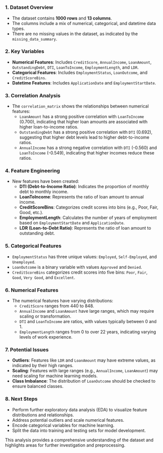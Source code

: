 #

### 1. **Dataset Overview**
- The dataset contains **1000 rows** and **13 columns**.
- The columns include a mix of numerical, categorical, and datetime data types.
- There are no missing values in the dataset, as indicated by the `missing_data_summary`.

### 2. **Key Variables**
- **Numerical Features**: Includes `CreditScore`, `AnnualIncome`, `LoanAmount`, `OutstandingDebt`, `DTI`, `LoanToIncome`, `EmploymentLength`, and `LDR`.
- **Categorical Features**: Includes `EmploymentStatus`, `LoanOutcome`, and `CreditScoreBins`.
- **Datetime Features**: Includes `ApplicationDate` and `EmploymentStartDate`.

### 3. **Correlation Analysis**
- The `correlation_matrix` shows the relationships between numerical features:
    - `LoanAmount` has a strong positive correlation with `LoanToIncome` (0.700), indicating that higher loan amounts are associated with higher loan-to-income ratios.
    - `OutstandingDebt` has a strong positive correlation with `DTI` (0.692), suggesting that higher debt levels lead to higher debt-to-income ratios.
    - `AnnualIncome` has a strong negative correlation with `DTI` (-0.560) and `LoanToIncome` (-0.549), indicating that higher incomes reduce these ratios.

### 4. **Feature Engineering**
- New features have been created:
    - **DTI (Debt-to-Income Ratio)**: Indicates the proportion of monthly debt to monthly income.
    - **LoanToIncome**: Represents the ratio of loan amount to annual income.
    - **CreditScoreBins**: Categorizes credit scores into bins (e.g., Poor, Fair, Good, etc.).
    - **EmploymentLength**: Calculates the number of years of employment based on `EmploymentStartDate` and `ApplicationDate`.
    - **LDR (Loan-to-Debt Ratio)**: Represents the ratio of loan amount to outstanding debt.

### 5. **Categorical Features**
- `EmploymentStatus` has three unique values: `Employed`, `Self-Employed`, and `Unemployed`.
- `LoanOutcome` is a binary variable with values `Approved` and `Denied`.
- `CreditScoreBins` categorizes credit scores into five bins: `Poor`, `Fair`, `Good`, `Very Good`, and `Excellent`.

### 6. **Numerical Features**
- The numerical features have varying distributions:
    - `CreditScore` ranges from 440 to 848.
    - `AnnualIncome` and `LoanAmount` have large ranges, which may require scaling or transformation.
    - `DTI` and `LoanToIncome` are ratios, with values typically between 0 and 1.
    - `EmploymentLength` ranges from 0 to over 22 years, indicating varying levels of work experience.

### 7. **Potential Issues**
- **Outliers**: Features like `LDR` and `LoanAmount` may have extreme values, as indicated by their high ranges.
- **Scaling**: Features with large ranges (e.g., `AnnualIncome`, `LoanAmount`) may need scaling for machine learning models.
- **Class Imbalance**: The distribution of `LoanOutcome` should be checked to ensure balanced classes.

### 8. **Next Steps**
- Perform further exploratory data analysis (EDA) to visualize feature distributions and relationships.
- Address potential outliers and scale numerical features.
- Encode categorical variables for machine learning.
- Split the data into training and testing sets for model development.

This analysis provides a comprehensive understanding of the dataset and highlights areas for further investigation and preprocessing.